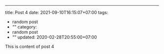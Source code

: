 ---
title: Post 4
date: 2021-09-10T16:15:07+07:00
tags:
  - random post
  - ""
category:
  - random post
  - ""
updated: 2020-02-28T20:55:00+07:00

This is content of post 4